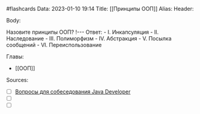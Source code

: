 #flashcards
Data: 2023-01-10 19:14
Title: [[Принципы ООП]]
Alias:
Header:



Body:



Назовите принципы ООП?
!---
Ответ:
	- I. Инкапсуляция
	- II. Наследование
	- III. Полиморфизм
	- IV. Абстракция
	- V. Посылка сообщений
	- VI. Переиспользование
<!--SR:!2023-03-14,3,390-->





Главы:
- [[ООП]]


Sources:
- [ ] [Вопросы для собеседования Java Developer](https://github.com/enhorse/java-interview/blob/master/README.md#%D0%9E%D0%9E%D0%9F)
- [ ] []()
- [ ] []()
